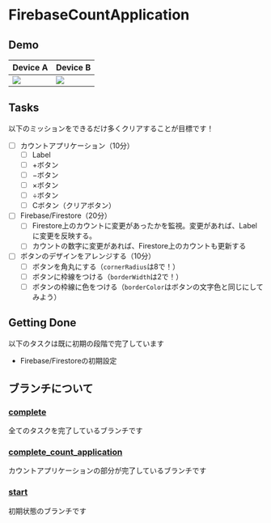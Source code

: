 # FirebaseCountApplication

## Demo

|Device A|Device B|
|---|---|
|![](./Docs/iPhone.gif)|![](Docs/IPad.gif)|


## Tasks

以下のミッションをできるだけ多くクリアすることが目標です！

- [ ] カウントアプリケーション（10分）
  - [ ] Label
  - [ ] +ボタン
  - [ ] −ボタン
  - [ ] ×ボタン
  - [ ] ÷ボタン
  - [ ] Cボタン（クリアボタン）
- [ ] Firebase/Firestore（20分）
  - [ ] Firestore上のカウントに変更があったかを監視。変更があれば、Labelに変更を反映する。
  - [ ] カウントの数字に変更があれば、Firestore上のカウントも更新する
- [ ] ボタンのデザインをアレンジする（10分）
  - [ ] ボタンを角丸にする（`cornerRadius`は8で！）
  - [ ] ボタンに枠線をつける（`borderWidth`は2で！）
  - [ ] ボタンの枠線に色をつける（`borderColor`はボタンの文字色と同じにしてみよう）

## Getting Done

以下のタスクは既に初期の段階で完了しています

- Firebase/Firestoreの初期設定

## ブランチについて

### [complete]()

全てのタスクを完了しているブランチです

### [complete_count_application]()

カウントアプリケーションの部分が完了しているブランチです

### [start]()

初期状態のブランチです